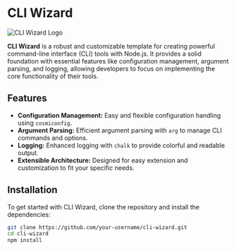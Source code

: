 # CLI Wizard

![CLI Wizard Logo]([https://your-logo-url-here.com/logo.png](https://pngtree.com/freepng/wizard-logo_6509397.html))

**CLI Wizard** is a robust and customizable template for creating powerful command-line interface (CLI) tools with Node.js. It provides a solid foundation with essential features like configuration management, argument parsing, and logging, allowing developers to focus on implementing the core functionality of their tools.

## Features

- **Configuration Management:** Easy and flexible configuration handling using `cosmiconfig`.
- **Argument Parsing:** Efficient argument parsing with `arg` to manage CLI commands and options.
- **Logging:** Enhanced logging with `chalk` to provide colorful and readable output.
- **Extensible Architecture:** Designed for easy extension and customization to fit your specific needs.

## Installation

To get started with CLI Wizard, clone the repository and install the dependencies:

```sh
git clone https://github.com/your-username/cli-wizard.git
cd cli-wizard
npm install
